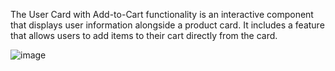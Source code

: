 The User Card with Add-to-Cart functionality is an interactive component that displays user information alongside a product card. It includes a feature that allows users to add items to their cart directly from the card.


![image](https://github.com/user-attachments/assets/813da334-36a6-4b87-aac6-bf3456637363)
